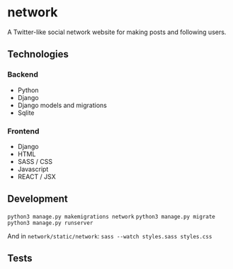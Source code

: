 # network
A Twitter-like social network website for making posts and following users.

## Technologies

### Backend
- Python
- Django
- Django models and migrations
- Sqlite

### Frontend
- Django
- HTML
- SASS / CSS
- Javascript
- REACT / JSX

## Development

`python3 manage.py makemigrations network`
`python3 manage.py migrate`
`python3 manage.py runserver`

And in `network/static/network`:
`sass --watch styles.sass styles.css`

## Tests


